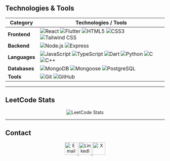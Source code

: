 ## Technologies & Tools

| Category       | Technologies / Tools |
|----------------|----------------------|
| **Frontend**   | ![React](https://img.shields.io/badge/React-61DAFB?logo=react&logoColor=black) ![Flutter](https://img.shields.io/badge/Flutter-02569B?logo=flutter&logoColor=white) ![HTML5](https://img.shields.io/badge/HTML5-E34F26?logo=html5&logoColor=white) ![CSS3](https://img.shields.io/badge/CSS3-1572B6?logo=css3&logoColor=white) ![Tailwind CSS](https://img.shields.io/badge/Tailwind_CSS-38B2AC?logo=tailwind-css&logoColor=white) |
| **Backend**    | ![Node.js](https://img.shields.io/badge/Node.js-339933?logo=node.js&logoColor=white) ![Express](https://img.shields.io/badge/Express-000000?logo=express&logoColor=white) |
| **Languages**  | ![JavaScript](https://img.shields.io/badge/JavaScript-F7DF1E?logo=javascript&logoColor=black) ![TypeScript](https://img.shields.io/badge/TypeScript-3178C6?logo=typescript&logoColor=white) ![Dart](https://img.shields.io/badge/Dart-0175C2?logo=dart&logoColor=white) ![Python](https://img.shields.io/badge/Python-3776AB?logo=python&logoColor=white) ![C](https://img.shields.io/badge/C-00599C?logo=c&logoColor=white) ![C++](https://img.shields.io/badge/C++-00599C?logo=c%2B%2B&logoColor=white) |
| **Databases**  | ![MongoDB](https://img.shields.io/badge/MongoDB-47A248?logo=mongodb&logoColor=white) ![Mongoose](https://img.shields.io/badge/Mongoose-880000?logo=mongoose&logoColor=white) ![PostgreSQL](https://img.shields.io/badge/PostgreSQL-4169E1?logo=postgresql&logoColor=white) |
| **Tools**      | ![Git](https://img.shields.io/badge/Git-F05032?logo=git&logoColor=white) ![GitHub](https://img.shields.io/badge/GitHub-181717?logo=github&logoColor=white) |

---

## LeetCode Stats  

<p align="center">
  <img src="https://leetcard.jacoblin.cool/jeevanms003?theme=dark&font=Roboto&ext=contest" alt="LeetCode Stats" />
</p>

---

## Contact  

<p align="center">
  <a href="mailto:jeevanms003@gmail.com">
    <img src="https://cdn.jsdelivr.net/gh/devicons/devicon/icons/google/google-original.svg" alt="Email" width="40" height="40"/>
  </a>
  <a href="https://linkedin.com/in/jeevan-m-swamy-68135023b">
    <img src="https://cdn.jsdelivr.net/gh/devicons/devicon/icons/linkedin/linkedin-original.svg" alt="LinkedIn" width="40" height="40"/>
  </a>
  <a href="https://x.com/techyjix">
    <img src="https://cdn.jsdelivr.net/gh/simple-icons/simple-icons/icons/x.svg" alt="X" width="40" height="40"/>
  </a>
</p>
